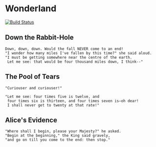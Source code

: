 # Wonderland
[![Build Status](https://travis-ci.org/antarcticatec/wonderland.svg?branch=master)](https://travis-ci.org/antarcticatec/wonderland)

## Down the Rabbit-Hole

	Down, down, down. Would the fall NEVER come to an end! 
	"I wonder how many miles I've fallen by this time?" she said aloud. 
	"I must be getting somewhere near the centre of the earth. 
	 Let me see: that would be four thousand miles down, I think--" 

## The Pool of Tears

	"Curiouser and curiouser!"

	"Let me see: four times five is twelve, and 
	 four times six is thirteen, and four times seven is—oh dear! 
	 I shall never get to twenty at that rate!"

## Alice's Evidence

	"Where shall I begin, please your Majesty?" he asked.
	"Begin at the beginning," the King said gravely, 
	"and go on till you come to the end: then stop."
